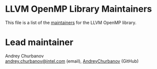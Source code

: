 # LLVM OpenMP Library Maintainers

This file is a list of the
[maintainers](https://llvm.org/docs/DeveloperPolicy.html#maintainers) for
the LLVM OpenMP library.

# Lead maintainer

Andrey Churbanov \
andrey.churbanov@intel.com (email), [AndreyChurbanov](https://github.com/AndreyChurbanov) (GitHub)